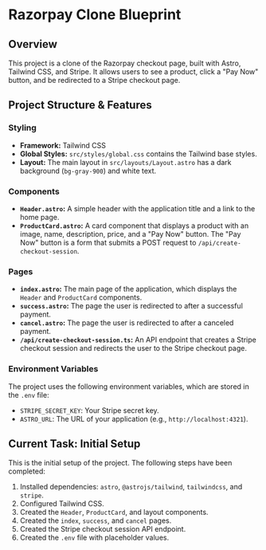 # Razorpay Clone Blueprint

## Overview

This project is a clone of the Razorpay checkout page, built with Astro, Tailwind CSS, and Stripe. It allows users to see a product, click a "Pay Now" button, and be redirected to a Stripe checkout page.

## Project Structure & Features

### Styling

*   **Framework:** Tailwind CSS
*   **Global Styles:** `src/styles/global.css` contains the Tailwind base styles.
*   **Layout:** The main layout in `src/layouts/Layout.astro` has a dark background (`bg-gray-900`) and white text.

### Components

*   **`Header.astro`:** A simple header with the application title and a link to the home page.
*   **`ProductCard.astro`:** A card component that displays a product with an image, name, description, price, and a "Pay Now" button. The "Pay Now" button is a form that submits a POST request to `/api/create-checkout-session`.

### Pages

*   **`index.astro`:** The main page of the application, which displays the `Header` and `ProductCard` components.
*   **`success.astro`:** The page the user is redirected to after a successful payment.
*   **`cancel.astro`:** The page the user is redirected to after a canceled payment.
*   **`/api/create-checkout-session.ts`:** An API endpoint that creates a Stripe checkout session and redirects the user to the Stripe checkout page.

### Environment Variables

The project uses the following environment variables, which are stored in the `.env` file:

*   `STRIPE_SECRET_KEY`: Your Stripe secret key.
*   `ASTRO_URL`: The URL of your application (e.g., `http://localhost:4321`).

## Current Task: Initial Setup

This is the initial setup of the project. The following steps have been completed:

1.  Installed dependencies: `astro`, `@astrojs/tailwind`, `tailwindcss`, and `stripe`.
2.  Configured Tailwind CSS.
3.  Created the `Header`, `ProductCard`, and layout components.
4.  Created the `index`, `success`, and `cancel` pages.
5.  Created the Stripe checkout session API endpoint.
6.  Created the `.env` file with placeholder values.
